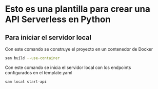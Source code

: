 # Esto es una plantilla para crear una API Serverless en Python

## Para iniciar el servidor local

Con este comando se construye el proyecto en un contenedor de Docker
```bash
sam build --use-container
```

Con este comando se inicia el servidor local con los endpoints configurados en el template.yaml
```bash
sam local start-api
```
